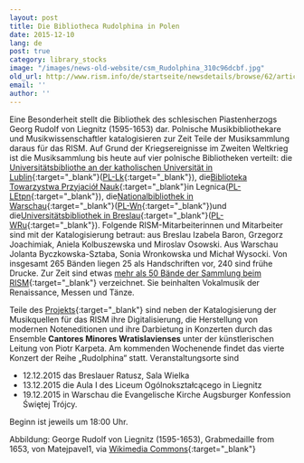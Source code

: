 ```yaml
---
layout: post
title: Die Bibliotheca Rudolphina in Polen
date: 2015-12-10
lang: de
post: true
category: library_stocks
image: "/images/news-old-website/csm_Rudolphina_310c96dcbf.jpg"
old_url: http://www.rism.info/de/startseite/newsdetails/browse/62/article/64/polands-bibliotheca-rudolphina.html
email: ''
author: ''
---
```


Eine Besonderheit stellt die Bibliothek des schlesischen Piastenherzogs Georg Rudolf von Liegnitz (1595-1653) dar. Polnische Musikbibliothekare und Musikwissenschaftler katalogisieren zur Zeit Teile der Musiksammlung daraus für das RISM. Auf Grund der Kriegsereignisse im Zweiten Weltkrieg ist die Musiksammlung bis heute auf vier polnische Bibliotheken verteilt: die [Universitätsbibliothe an der katholischen Universität in Lublin](http://www.kul.pl/biblioteka,191.html){:target="_blank"}([PL-Lk](https://opac.rism.info/search?View=rism&siglum=PL-Lk){:target="_blank"}), die[Biblioteka Towarzystwa Przyjaciół Nauk](http://tpn.legnica.pl/){:target="_blank"}in Legnica([PL-LEtpn](https://opac.rism.info/search?View=rism&siglum=PL-LEtpn){:target="_blank"}), die[Nationalbibliothek in Warschau](http://www.bn.org.pl/){:target="_blank"}([PL-Wn](https://opac.rism.info/search?View=rism&siglum=PL-Wn){:target="_blank"})und die[Universitätsbibliothek in Breslau](http://www.bu.uni.wroc.pl/oddzialy/piasek/oddzial-zbiorow-muzycznych){:target="_blank"}([PL-WRu](https://opac.rism.info/search?View=rism&siglum=PL-WRu){:target="_blank"}). Folgende RISM-Mitarbeiterinnen und Mitarbeiter sind mit der Katalogisierung betraut: aus Breslau Izabela Baron, Grzegorz Joachimiak, Aniela Kolbuszewska und Miroslav Osowski. Aus Warschau Jolanta Byczkowska-Sztaba, Sonia Wronkowska und Michał Wysocki. Von insgesamt 265 Bänden liegen 25 als Handschriften vor, 240 sind frühe Drucke. Zur Zeit sind etwas [mehr als 50 Bände der Sammlung beim RISM](https://opac.rism.info/search?View=rism&q=Bibliotheca+Rudolphina){:target="_blank"} verzeichnet. Sie beinhalten Vokalmusik der Renaissance, Messen und Tänze.

Teile des [Projekts](http://www.rudolphina.pl/){:target="_blank"} sind neben der Katalogisierung der Musikquellen für das RISM ihre Digitalisierung, die Herstellung von modernen Noteneditionen und ihre Darbietung in Konzerten durch das Ensemble **Cantores Minores Wratislavienses** unter der künstlerischen Leitung von Piotr Karpeta. Am kommenden Wochenende findet das vierte Konzert der Reihe „Rudolphina“ statt. Veranstaltungsorte sind

- 12.12.2015 das Breslauer Ratusz, Sala Wielka
- 13.12.2015 die Aula I des Liceum Ogólnokształcącego in Liegnitz
- 19.12.2015 in Warschau die Evangelische Kirche Augsburger Konfession Świętej Trójcy.

Beginn ist jeweils um 18:00 Uhr.


Abbildung: George Rudolf von Liegnitz (1595-1653), Grabmedaille from 1653, von Matejpavel1, via [Wikimedia Commons](https://commons.wikimedia.org/wiki/File:Ji%C5%99%C3%AD_Rudolf_Lehnick%C3%BD_z_B%C5%99ehu_1653_av.jpg){:target="_blank"}


